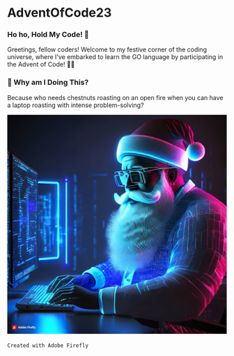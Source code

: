 # AdventOfCode23

### Ho ho, Hold My Code! 🎅

Greetings, fellow coders! Welcome to my festive corner of the coding universe, where I've embarked to learn the GO language by participating in the Advent of Code! 🎄✨

### 🤔 Why am I Doing This?

Because who needs chestnuts roasting on an open fire when you can have a laptop roasting with intense problem-solving?

![Santa](images\fireflySanta.jpg)

`Created with Adobe Firefly`